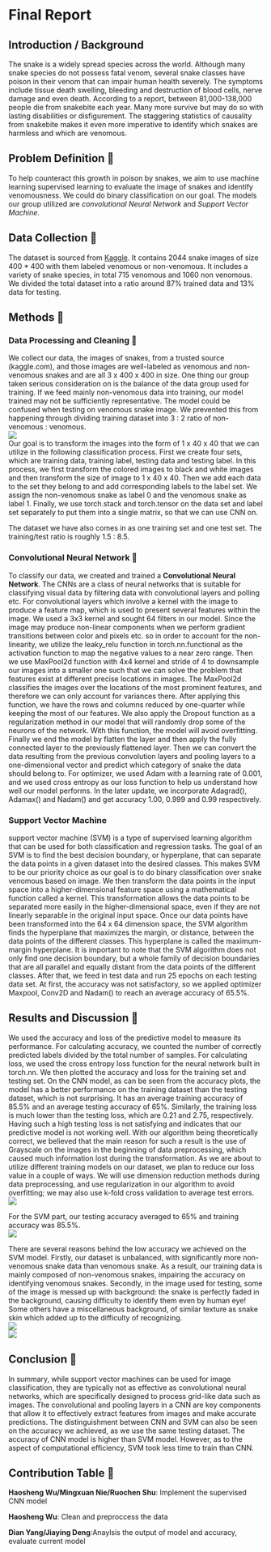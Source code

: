 # Final Report
## Introduction / Background 
The snake is a widely spread species across the world. Although many snake species do not possess fatal venom, several snake classes have poison in their venom that can impair human health severely. The symptoms include tissue death swelling, bleeding and destruction of blood cells, nerve damage and even death. According to a report, between 81,000-138,000 people die from snakebite each year. Many more survive but may do so with lasting disabilities or disfigurement. The staggering statistics of causality from snakebite makes it even more imperative to identify which snakes are harmless and which are venomous. 

## Problem Definition 🌟
To help counteract this growth in poison by snakes, we aim to use machine learning supervised learning to evaluate the image of snakes and identify venomousness. We could do binary classification on our goal. The models our group utilized are *convolutional Neural Network* and *Support Vector Machine*.


## Data Collection 🌟
The dataset is sourced from [Kaggle](https://www.kaggle.com/code/mpwolke/venomous-non-venomous). It contains 2044 snake images of size 400 * 400 with them labeled venomous or non-venomous. It includes a variety of snake species, in total 715 venomous and 1060 non venomous. We divided the total dataset into a ratio around 87% trained data and 13% data for testing.


## Methods 🌟
### Data Processing and Cleaning 🌙
We collect our data, the images of snakes, from a trusted source (kaggle.com), and those images are well-labeled as venomous and non-venomous snakes and are all 3 x 400 x 400 in size.
One thing our group taken serious consideration on is the balance of the data group used for training. If we feed mainly non-venomous data into training, our model trained may not be sufficiently representative. The model could be confused when testing on venomous snake image. We prevented this from happening through dividing training dataset into 3 : 2 ratio of non-venomous : venomous. 
<img src="https://github.com/Isobel0911/Isobel0911.github.io/blob/d25f567fc8ca9c87516922085289170d503af94f/assets/css/data_set_plot.png" style="display: block; margin: auto;" />
Our goal is to transform the images into the form of 1 x 40 x 40  that we can utilize in the following classification process.
First we create four sets, which are training data, training label, testing data and testing label. In this process, we first transform the colored images to black and white images and then transform the size of image to 1 x 40 x 40. Then we add each data to the set they belong to and add  corresponding labels to the label set. We assign the non-venomous snake as label 0 and the venomous snake as label 1. Finally, we use torch.stack and torch.tensor on the data set and label set separately to put them into a single matrix, so that we can use CNN on.

The dataset we have also comes in as one training set and one test set. The training/test ratio is roughly 1.5 : 8.5. 

### Convolutional Neural Network 🌙
To classify our data, we created and trained a **Convolutional Neural Network**. 
The CNNs are a class of neural networks that is suitable for classifying visual data by filtering data with convolutional layers and polling etc. 
For convolutional layers which involve a kernel with the image to produce a feature map, which is used to present several features within the image. We used a 3x3 kernel and sought 64 filters in our model.
Since the image may produce non-linear components when we perform gradient transitions between color and pixels etc. so in order to account for the non-linearity, we utilize the leaky_relu function in torch.nn.functional as the activation function to map the negative values to a near zero range.
Then we use MaxPool2d function with 4x4 kernel and stride of 4 to downsample our images into a smaller one such that we can solve the problem that features exist at different precise locations in images. The MaxPool2d classifies the images over the locations of the most prominent features, and therefore we can only account for variances there. After applying this function, we have the rows and columns reduced by one-quarter while keeping the most of our features.
We also apply the Dropout function as a regularization method in our model that will randomly drop some of the neurons of the network. With this function, the model will avoid overfitting.
Finally we end the model by flatten the layer and then apply the fully connected layer to the previously flattened layer. Then we can convert the data resulting from the previous convolution layers and pooling layers to a one-dimensional vector and predict which category of snake the data should belong to.
For optimizer, we used Adam with a learning rate of 0.001, and we used cross entropy as our loss function to help us understand how well our model performs. In the later update, we incorporate Adagrad(), Adamax() and Nadam() and get accuracy 1.00, 0.999 and 0.99 respectively. 

### Support Vector Machine
support vector machine (SVM) is a type of supervised learning algorithm that can be used for both classification and regression tasks. The goal of an SVM is to find the best decision boundary, or hyperplane, that can separate the data points in a given dataset into the desired classes. This makes SVM to be our priority choice as our goal is to do binary classification over snake venomous based on image. 
We then transform the data points in the input space into a higher-dimensional feature space using a mathematical function called a kernel. This transformation allows the data points to be separated more easily in the higher-dimensional space, even if they are not linearly separable in the original input space. Once our data points have been transformed into the 64 x 64 dimension space, the SVM algorithm finds the hyperplane that maximizes the margin, or distance, between the data points of the different classes. This hyperplane is called the maximum-margin hyperplane. It is important to note that the SVM algorithm does not only find one decision boundary, but a whole family of decision boundaries that are all parallel and equally distant from the data points of the different classes.
After that, we feed in test data and run 25 epochs on each testing data set. At first, the accuracy was not satisfactory, so we applied optimizer Maxpool, Conv2D and Nadam() to reach an average accuracy of 65.5%. 



## Results and Discussion 🌟
We used the accuracy and loss of the predictive model to measure its performance.
For calculating accuracy, we counted the number of correctly predicted labels divided by the total number of samples. For calculating loss, we used the cross entropy loss function for the neural network built in torch.nn. We then plotted the accuracy and loss for the training set and testing set.
On the CNN model, as can be seen from the accuracy plots, the model has a better performance on the training dataset than the testing dataset, which is not surprising. It has an average training accuracy of 85.5% and an average testing accuracy of 65%. Similarly, the training loss is much lower than the testing loss, which are 0.21 and 2.75, respectively. 
Having such a high testing loss is not satisfying and indicates that our predictive model is not working well. With our algorithm being theoretically correct, we believed that the main reason for such a result is the use of Grayscale on the images in the beginning of data preprocessing, which caused much information lost during the transformation. 
As we are about to utilize different training models on our dataset, we plan to reduce our loss value in a couple of ways. We will use dimension reduction methods during data preprocessing, and use regularization in our algorithm to avoid overfitting; we may also use k-fold cross validation to average test errors.
<img src="https://github.com/Isobel0911/Isobel0911.github.io/blob/de58f75ce7b60fd008df967c3c96eb30d55d215d/assets/css/cnn_acc.jpg" style="display: block; margin: auto;" />

For the SVM part, our testing accuracy averaged to 65% and training accuracy was 85.5%. 
<img src="https://github.com/Isobel0911/Isobel0911.github.io/blob/df7d0fe21c2f05a2c5ad425161ab7090db5c6da9/assets/css/Screen%20Shot%202022-12-06%20at%2012.56.22%20AM.png" style="display: block; margin: auto;" />

There are several reasons behind the low accuracy we achieved on the SVM model. Firstly, our dataset is unbalanced, with significantly more non-venomous snake data than venomous snake. As a result, our training data is mainly composed of non-venomous snakes, impairing the accuracy on identifying venomous snakes. Secondly, in the image used for testing, some of the image is messed up with background: the snake is perfectly faded in the background, causing difficulty to identify them even by human eye! Some others have a miscellaneous background, of similar texture as snake skin which added up to the difficulty of recognizing.
<img src="https://github.com/Isobel0911/Isobel0911.github.io/blob/d25f567fc8ca9c87516922085289170d503af94f/assets/css/snakezs.jpg" style="display: block; margin: auto;" />
<img src="https://github.com/Isobel0911/Isobel0911.github.io/blob/de58f75ce7b60fd008df967c3c96eb30d55d215d/assets/css/snake_unrecoginzable.jpg" style="display: block; margin: auto;" />

## Conclusion 🌟
In summary, while support vector machines can be used for image classification, they are typically not as effective as convolutional neural networks, which are specifically designed to process grid-like data such as images. The convolutional and pooling layers in a CNN are key components that allow it to effectively extract features from images and make accurate predictions. The distinguishment between CNN and SVM can also be seen on the accuracy we achieved, as we use the same testing dataset. The accuracy of CNN model is higher than SVM model. However, as to the aspect of computational efficiency, SVM took less time to train than CNN. 



## Contribution Table 🌟
**Haosheng Wu/Mingxuan Nie/Ruochen Shu**: Implement the supervised CNN model

**Haosheng Wu**: Clean and preproccess the data

**Dian Yang/Jiaying Deng**:Anaylsis the output of model and accuracy, evaluate current model
